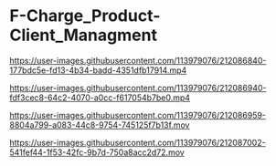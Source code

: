 # F-Charge_Product-Client_Managment



https://user-images.githubusercontent.com/113979076/212086840-177bdc5e-fd13-4b34-badd-4351dfb17914.mp4



https://user-images.githubusercontent.com/113979076/212086940-fdf3cec8-64c2-4070-a0cc-f617054b7be0.mp4



https://user-images.githubusercontent.com/113979076/212086959-8804a799-a083-44c8-9754-745125f7b13f.mov



https://user-images.githubusercontent.com/113979076/212087002-541fef44-1f53-42fc-9b7d-750a8acc2d72.mov

